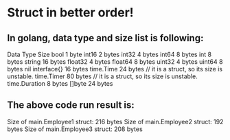 # Struct in better order!

## In golang, data type and size list is following:

Data Type        Size
bool            1 byte
int16           2 bytes
int32           4 bytes
int64           8 bytes
int             8 bytes
string          16 bytes
float32         4 bytes
float64         8 bytes
uint32          4 bytes
uint64          8 bytes
nil interface{}  16 bytes
time.Time        24 bytes   // it is a struct, so its size is unstable.
time.Timer       80 bytes   // it is a struct, so its size is unstable.
time.Duration    8 bytes
[]byte           24 bytes


## The above code run result is:
Size of main.Employee1 struct: 216 bytes
Size of main.Employee2 struct: 192 bytes
Size of main.Employee3 struct: 208 bytes